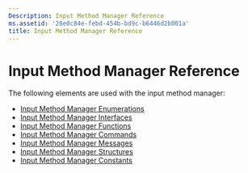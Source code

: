 ```yaml
---
Description: Input Method Manager Reference
ms.assetid: '28e0c84e-febd-454b-bd9c-b6446d2b001a'
title: Input Method Manager Reference
---
```


# Input Method Manager Reference

The following elements are used with the input method manager:

-   [Input Method Manager Enumerations](input-method-manager-enumerations.md)
-   [Input Method Manager Interfaces](input-method-manager-interfaces.md)
-   [Input Method Manager Functions](input-method-manager-functions.md)
-   [Input Method Manager Commands](input-method-manager-commands.md)
-   [Input Method Manager Messages](input-method-manager-messages.md)
-   [Input Method Manager Structures](input-method-manager-structures.md)
-   [Input Method Manager Constants](input-method-manager-constants.md)

 

 



